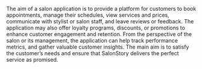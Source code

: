 The aim of a salon application is to provide a platform for customers to book appointments, manage their schedules, view services and prices, communicate with stylist or salon staff, and leave reviews or feedback. The application may also offer loyalty programs, discounts, or promotions to enhance customer engagement and retention. From the perspective of the salon or its management, the application can help track performance metrics, and gather valuable customer insights.
The main aim is to satisfy the customer’s needs and ensure that SalonStory delivers the perfect service as promised.
